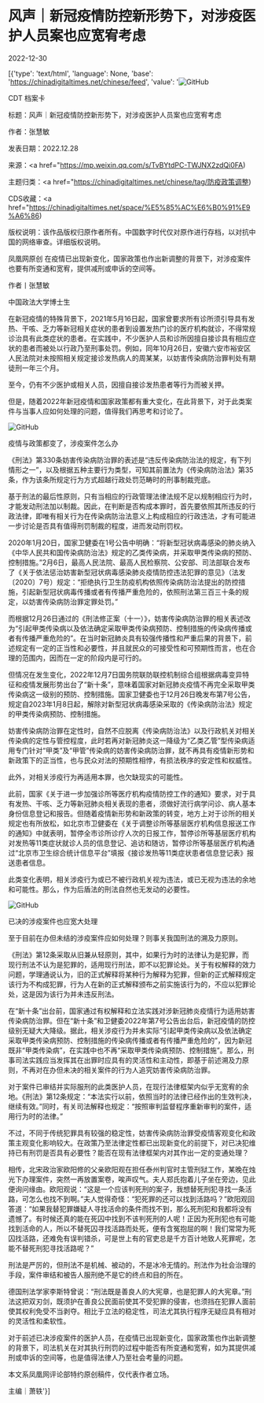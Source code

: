 # 风声｜新冠疫情防控新形势下，对涉疫医护人员案也应宽宥考虑

2022-12-30

[{'type': 'text/html', 'language': None, 'base': 'https://chinadigitaltimes.net/chinese/feed', 'value': '![GitHub](https://chinadigitaltimes.net/chinese/files/2022/12/6486519460-768x512.jpg)

CDT 档案卡

标题：风声｜新冠疫情防控新形势下，对涉疫医护人员案也应宽宥考虑

作者：张慧敏

发表日期：2022.12.28

来源：<a href="https://mp.weixin.qq.com/s/TvBYtdPC-TWJNX2zdQi0FA)

主题归类：<a href="https://chinadigitaltimes.net/chinese/tag/防疫政策调整)

CDS收藏：<a href="https://chinadigitaltimes.net/space/%E5%85%AC%E6%B0%91%E9%A6%86)

版权说明：该作品版权归原作者所有。中国数字时代仅对原作进行存档，以对抗中国的网络审查。详细版权说明。







凤凰网原创 在疫情已出现新变化，国家政策也作出新调整的背景下，对涉疫案件也要有所变通和宽宥，提供减刑或申诉的空间等。



作者丨张慧敏

中国政法大学博士生

在新冠疫情的特殊背景下，2021年5月16日起，国家曾要求所有诊所须引导具有发热、干咳、乏力等新冠相关症状的患者到设置发热门诊的医疗机构就诊，不得常规诊治具有此类症状的患者。在实践中，不少医护人员和诊所因擅自接诊具有相应症状的患者而被处以行政乃至刑事处罚。例如，同年10月26日，安徽六安市裕安区人民法院对未按照相关规定接诊发热病人的周某某，以妨害传染病防治罪判处有期徒刑一年三个月。

至今，仍有不少医护或相关人员，因擅自接诊发热患者等行为而被关押。

但是，随着2022年新冠疫情和国家政策都有重大变化，在此背景下，对于此类案件与当事人应如何处理的问题，值得我们再思考和讨论了。

![GitHub](https://chinadigitaltimes.net/chinese/files/2022/12/post-691482-63af6fefee240.png)

疫情与政策都变了，涉疫案件怎么办

《刑法》第330条妨害传染病防治罪的表述是“违反传染病防治法的规定，有下列情形之一”，以及根据五种主要行为类型，可知其前置法为《传染病防治法》第35条，作为该条所规定行为方式超越行政处罚范畴时的刑事制裁兜底。

基于刑法的最后性原则，只有当相应的行政管理法律法规不足以规制相应行为时，才能发动刑法加以制裁。因此，在判断是否构成本罪时，首先要依照其所违反的行政法律，即唯有相关行为在传染病防治法意义上构成相应的行政违法，才有可能进一步讨论是否具有值得刑罚制裁的程度，进而发动刑罚权。

2020年1月20日，国家卫健委在1号公告中明确：“将新型冠状病毒感染的肺炎纳入《中华人民共和国传染病防治法》规定的乙类传染病，并采取甲类传染病的预防、控制措施。”2月6日，最高人民法院、最高人民检察院、公安部、司法部联合发布了《关于依法惩治妨害新型冠状病毒感染肺炎疫情防控违法犯罪的意见》（法发〔2020〕7号）规定：“拒绝执行卫生防疫机构依照传染病防治法提出的防控措施，引起新型冠状病毒传播或者有传播严重危险的，依照刑法第三百三十条的规定，以妨害传染病防治罪定罪处罚。”

而根据12月26日通过的《刑法修正案（十一）》，妨害传染病防治罪的相关表述改为“引起甲类传染病以及依法确定采取甲类传染病预防、控制措施的传染病传播或者有传播严重危险的”。在当时新冠肺炎具有较强传播性和严重后果的背景下，前述规定有一定的正当性和必要性，并且就民众的可接受性和可预期性而言，也在合理的范围内，因而在一定的阶段内是可行的。

但情况在发生变化，2022年12月7日国务院联防联控机制综合组根据病毒变异特征和疫情发展形势出台了“新十条”，意味着国家对新冠肺炎疫情不再完全采取甲类传染病这一级别的预防、控制措施。国家卫健委也于12月26日晚发布第7号公告，规定自2023年1月8日起，解除对新型冠状病毒感染采取的《传染病防治法》规定的甲类传染病预防、控制措施。

妨害传染病防治罪在定性时，自然不应脱离《传染病防治法》以及行政机关对相关传染病的定性与管控程度，此时若再对新冠肺炎这一降级为“乙类乙管”型传染病适用专门针对“甲类”及“甲管”传染病的妨害传染病防治罪，就不再具有疫情新形势和新政策下的正当性，也与民众对法的预期性相悖，有损法秩序的安定性和权威性。

此外，对相关涉疫行为再适用本罪，也欠缺现实的可能性。

此前，国家《关于进一步加强诊所等医疗机构疫情防控工作的通知》要求，对于具有发热、干咳、乏力等新冠肺炎相关表现的患者，须做好流行病学问诊、病人基本身份信息登记和报告。但随着疫情新形势和新政策的转变，地方上对于诊所的相关规定也有所放松，如北京市卫健委在《关于调整诊所等基层医疗机构信息报送工作的通知》中就表明，暂停全市诊所诊疗人次的日报工作，暂停诊所等基层医疗机构对发热等11类症状就诊人员的信息登记、追访和随访，暂停诊所等基层医疗机构通过“北京市卫生综合统计信息平台”填报《接诊发热等11类症状患者信息登记表》报送患者信息。

此类变化表明，相关涉疫行为或已不被行政机关视为违法，或已无视为违法的余地和可能性。那么，作为后盾法的刑法自然也无发动的必要性。

![GitHub](https://chinadigitaltimes.net/chinese/files/2022/12/post-691482-63af6feff4159.png)

已决的涉疫案件也应宽大处理

至于目前在办但未结的涉疫案件应如何处理？则事关我国刑法的溯及力原则。

《刑法》第12条采取从旧兼从轻原则，其中，如果行为时的法律认为是犯罪，而现行刑法不认为是犯罪的，适用现行刑法，即不以犯罪论处。关于有权解释的效力问题，学理通说认为，旧的正式解释将某种行为解释为犯罪，但新的正式解释规定该行为不构成犯罪，行为人在新的正式解释颁布之前实施该行为的，不应以犯罪论处，这是因为该行为并未违反刑法。

在“新十条”出台前，国家通过有权解释和立法实践对涉新冠肺炎疫情行为适用妨害传染病防治罪。但在“新十条”和卫健委2022年第7号公告出台后，新冠疫情的防控级别无疑大大降级。据此，相关涉疫行为并未实际“引起甲类传染病以及依法确定采取甲类传染病预防、控制措施的传染病传播或者有传播严重危险的”，因为新冠既非“甲类传染病”，在实践中也不再“采取甲类传染病预防、控制措施”。那么，刑事司法实践应当发挥其在出罪时应具有的灵活性和主动性，即基于前述溯及力原则，不再对在办但未决的相关案件的行为人追究妨害传染病防治罪。

对于案件已审结并实际服刑的此类医护人员，在现行法律框架内似乎无宽宥的余地。《刑法》第12条规定：“本法实行以前，依照当时的法律已经作出的生效判决，继续有效。”同时，有关司法解释也规定：“按照审判监督程序重新审判的案件，适用行为时的法律。”

不过，不同于传统犯罪具有较强的稳定性，妨害传染病防治罪受疫情客观变化和政策主观变化影响较大。在政策乃至法律定性都已出现新变化的前提下，对已决犯维持已有刑罚是否具有必要性？能否在现有法律框架内对其作出一定的变通处理？

相传，北宋政治家欧阳修的父亲欧阳观在担任泰州判官时主管刑狱工作，某晚在烛光下办理案件，突然一再放置案卷，唉声叹气。夫人郑氏抱着儿子坐在旁边，见此便询问缘由。欧阳观说：“这是一个应该判死刑的案子，我想替死刑犯寻找一条活路，可怎么也找不到啊。”夫人觉得奇怪：“犯死罪的还可以找到活路吗？”欧阳观回答道：“如果我替犯罪嫌疑人寻找活命的条件而找不到，那么死刑犯和我都将没有遗憾了。有时候还真的能在死囚中找到不该判死刑的人呢！正因为死刑犯也有可能找到活命的人，所以不替死囚寻找活路而处死，便有含冤抱屈的啊！我们常常为死囚找活路，还难免有误判错杀，可是世上有的官吏总是千方百计地致人死罪呢，怎能不替死刑犯寻找活路呢？”

刑法是严厉的，但刑法不是机械、被动的，不是冰冷无情的。刑法作为社会治理的手段，案件审结和被告人服刑绝不是它的终点和目的所在。

德国刑法学家李斯特曾说：“刑法既是善良人的大宪章，也是犯罪人的大宪章。”刑法这把双刃剑，既须护在善良公民面前使其不受犯罪的侵害，也须挡在犯罪人面前使其权利免受不当剥夺。相比于立法的稳定性，司法尤其执行程序无疑应具有相对的灵活性和柔软性。

对于前述已决涉疫案件的医护人员，在疫情已出现新变化，国家政策也作出新调整的背景下，司法机关在对其执行刑罚的过程中能否有所变通和宽宥，如为其提供减刑或申诉的空间等，也是值得法律人乃至社会考量的问题。

本文系凤凰网评论部特约原创稿件，仅代表作者立场。

主编｜萧轶'}]